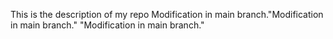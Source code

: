 This is the description of my repo
Modification in main branch."Modification in main branch."
"Modification in main branch." 
